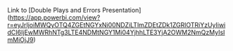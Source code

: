 Link to [Double Plays and Errors Presentation]
(https://app.powerbi.com/view?r=eyJrIjoiMWQyOTQ4ZGEtNGYxNi00NDZiLTlmZDEtZDk1ZGRlOTRiYzUyIiwidCI6IjEwMWRhNTg3LTE4NDMtNGY1Mi04YjhhLTE3YjA2OWM2NmQzMyIsImMiOjJ9)
